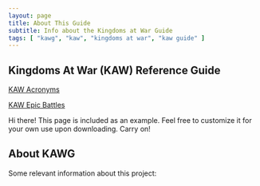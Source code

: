 ```yaml
---
layout: page
title: About This Guide
subtitle: Info about the Kingdoms at War Guide
tags: [ "kawg", "kaw", "kingdoms at war", "kaw guide" ]
---
```


## Kingdoms At War (KAW) Reference Guide

[KAW Acronyms](/kaw-reference/acronyms "Kingdoms At War Acronyms")

[KAW Epic Battles](/kaw-reference/eb "Kingdoms At War Epic Battles Guide")


<p class="message">
  Hi there! This page is included as an example. Feel free to customize it for your own use upon downloading. Carry on!
</p>

## About KAWG

Some relevant information about this project:

